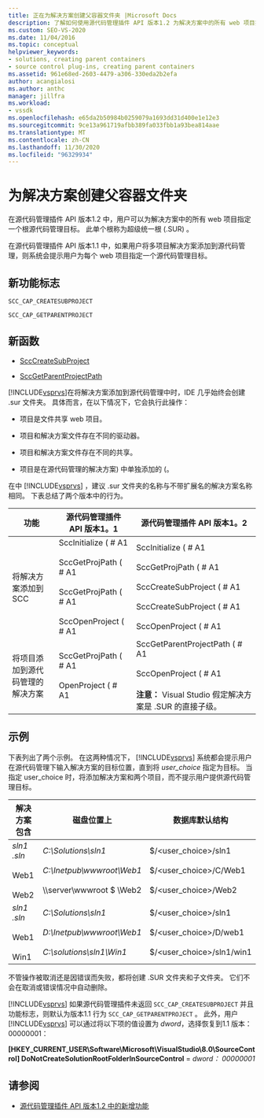 ```yaml
---
title: 正在为解决方案创建父容器文件夹 |Microsoft Docs
description: 了解如何使用源代码管理插件 API 版本1.2 为解决方案中的所有 web 项目指定一个根源代码管理目标。
ms.custom: SEO-VS-2020
ms.date: 11/04/2016
ms.topic: conceptual
helpviewer_keywords:
- solutions, creating parent containers
- source control plug-ins, creating parent containers
ms.assetid: 961e68ed-2603-4479-a306-330eda2b2efa
author: acangialosi
ms.author: anthc
manager: jillfra
ms.workload:
- vssdk
ms.openlocfilehash: e65da2b50984b0259079a1693dd31d400e1e12e3
ms.sourcegitcommit: 9ce13a961719afbb389fa033fbb1a93bea814aae
ms.translationtype: MT
ms.contentlocale: zh-CN
ms.lasthandoff: 11/30/2020
ms.locfileid: "96329934"
---
```

# <a name="create-parent-container-folders-for-solutions"></a>为解决方案创建父容器文件夹
在源代码管理插件 API 版本1.2 中，用户可以为解决方案中的所有 web 项目指定一个根源代码管理目标。 此单个根称为超级统一根 (.SUR) 。

 在源代码管理插件 API 版本1.1 中，如果用户将多项目解决方案添加到源代码管理，则系统会提示用户为每个 web 项目指定一个源代码管理目标。

## <a name="new-capability-flags"></a>新功能标志
 `SCC_CAP_CREATESUBPROJECT`

 `SCC_CAP_GETPARENTPROJECT`

## <a name="new-functions"></a>新函数
- [SccCreateSubProject](../../extensibility/scccreatesubproject-function.md)

- [SccGetParentProjectPath](../../extensibility/sccgetparentprojectpath-function.md)

 [!INCLUDE[vsprvs](../../code-quality/includes/vsprvs_md.md)]在将解决方案添加到源代码管理中时，IDE 几乎始终会创建 .sur 文件夹。 具体而言，在以下情况下，它会执行此操作：

- 项目是文件共享 web 项目。

- 项目和解决方案文件存在不同的驱动器。

- 项目和解决方案文件存在不同的共享。

- 项目是在源代码管理的解决方案) 中单独添加的 (。

在中 [!INCLUDE[vsprvs](../../code-quality/includes/vsprvs_md.md)] ，建议 .sur 文件夹的名称与不带扩展名的解决方案名称相同。 下表总结了两个版本中的行为。

|功能|源代码管理插件 API 版本1。1|源代码管理插件 API 版本1。2|
|-------------| - | - |
|将解决方案添加到 SCC|SccInitialize ( # A1<br /><br /> SccGetProjPath ( # A1<br /><br /> SccGetProjPath ( # A1<br /><br /> SccOpenProject ( # A1|SccInitialize ( # A1<br /><br /> SccGetProjPath ( # A1<br /><br /> SccCreateSubProject ( # A1<br /><br /> SccCreateSubProject ( # A1<br /><br /> SccOpenProject ( # A1|
|将项目添加到源代码管理的解决方案|SccGetProjPath ( # A1<br /><br /> OpenProject ( # A1|SccGetParentProjectPath ( # A1<br /><br /> SccOpenProject ( # A1<br /><br />  **注意：**  Visual Studio 假定解决方案是 .SUR 的直接子级。|

## <a name="examples"></a>示例
 下表列出了两个示例。 在这两种情况下， [!INCLUDE[vsprvs](../../code-quality/includes/vsprvs_md.md)] 系统都会提示用户在源代码管理下输入解决方案的目标位置，直到将  *user_choice* 指定为目标。 当指定 user_choice 时，将添加解决方案和两个项目，而不提示用户提供源代码管理目标。

|解决方案包含|磁盘位置上|数据库默认结构|
|-----------------------|-----------------------|--------------------------------|
|*sln1 .sln*<br /><br /> Web1<br /><br /> Web2|*C:\Solutions\sln1*<br /><br /> *C:\Inetpub\wwwroot\Web1*<br /><br /> \\\server\wwwroot $ \Web2|$/<user_choice>/sln1<br /><br /> $/<user_choice>/C/Web1<br /><br /> $/<user_choice>/Web2|
|*sln1 .sln*<br /><br /> Web1<br /><br /> Win1|*C:\Solutions\sln1*<br /><br /> *D:\Inetpub\wwwroot\Web1*<br /><br /> *C:\solutions\sln1\Win1*|$/<user_choice>/sln1<br /><br /> $/<user_choice>/D/web1<br /><br /> $/<user_choice>/sln1/win1|

 不管操作被取消还是因错误而失败，都将创建 .SUR 文件夹和子文件夹。 它们不会在取消或错误情况中自动删除。

 [!INCLUDE[vsprvs](../../code-quality/includes/vsprvs_md.md)] 如果源代码管理插件未返回 `SCC_CAP_CREATESUBPROJECT` 并且功能标志，则默认为版本1.1 行为 `SCC_CAP_GETPARENTPROJECT` 。 此外，用户 [!INCLUDE[vsprvs](../../code-quality/includes/vsprvs_md.md)] 可以通过将以下项的值设置为 *dword*，选择恢复到1.1 版本：00000001：

 **[HKEY_CURRENT_USER\Software\Microsoft\VisualStudio\8.0\SourceControl] DoNotCreateSolutionRootFolderInSourceControl**  = *dword： 00000001*

## <a name="see-also"></a>请参阅
- [源代码管理插件 API 版本1.2 中的新增功能](../../extensibility/internals/what-s-new-in-the-source-control-plug-in-api-version-1-2.md)

